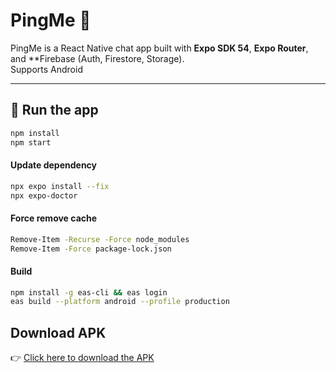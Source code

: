 # PingMe 📱

PingMe is a React Native chat app built with **Expo SDK 54**, **Expo Router**, and **Firebase (Auth, Firestore, Storage).  
Supports Android

---

## 🚀 Run the app

```sh
npm install
npm start
```
#### Update dependency

```sh
npx expo install --fix
npx expo-doctor
```
#### Force remove cache

```sh
Remove-Item -Recurse -Force node_modules
Remove-Item -Force package-lock.json
```

#### Build

```sh
npm install -g eas-cli && eas login
eas build --platform android --profile production
```

## Download APK
👉 [Click here to download the APK](./PingMe.apk)

